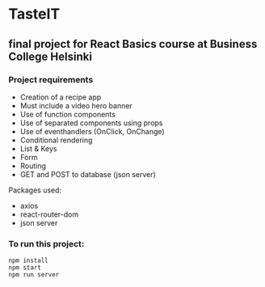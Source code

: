 # TasteIT

## final project for React Basics course at Business College Helsinki

### Project requirements

- Creation of a recipe app
- Must include a video hero banner
- Use of function components
- Use of separated components using props
- Use of eventhandlers (OnClick, OnChange)
- Conditional rendering
- List & Keys
- Form
- Routing
- GET and POST to database (json server)

Packages used:

- axios
- react-router-dom
- json server

### To run this project:

```
npm install
npm start
npm run server
```
